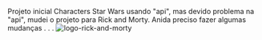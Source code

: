 Projeto inicial Characters Star Wars usando "api", mas devido problema na "api", mudei o projeto para Rick and Morty. Anida preciso fazer algumas mudanças . . .
![logo-rick-and-morty](https://github.com/user-attachments/assets/fe44ed28-901c-46bd-ba06-a6f033cdaf6b)
